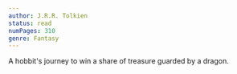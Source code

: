 ```yaml
---
author: J.R.R. Tolkien
status: read
numPages: 310
genre: Fantasy
---
```


A hobbit's journey to win a share of treasure guarded by a dragon.
